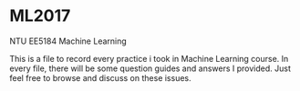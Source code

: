 # ML2017
NTU EE5184 Machine Learning


This is a file to record every practice i took in Machine Learning course.
In every file, there will be some question guides and answers I provided. 
Just feel free to browse and discuss on these issues.
